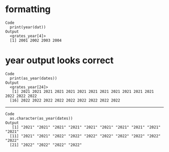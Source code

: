 # formatting

    Code
      print(year(dat))
    Output
      <grates_year[4]>
      [1] 2001 2002 2003 2004

# year output looks correct

    Code
      print(as_year(dates))
    Output
      <grates_year[24]>
       [1] 2021 2021 2021 2021 2021 2021 2021 2021 2021 2021 2021 2021 2022 2022 2022
      [16] 2022 2022 2022 2022 2022 2022 2022 2022 2022

---

    Code
      as.character(as_year(dates))
    Output
       [1] "2021" "2021" "2021" "2021" "2021" "2021" "2021" "2021" "2021" "2021"
      [11] "2021" "2021" "2022" "2022" "2022" "2022" "2022" "2022" "2022" "2022"
      [21] "2022" "2022" "2022" "2022"

